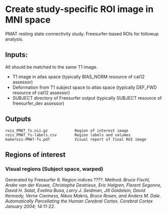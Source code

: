 # Create study-specific ROI image in MNI space

PMAT resting state connectivity study. Freesurfer-based ROIs for followup analysis.


## Inputs:

All should be matched to the same T1 image.

- T1 image in atlas space (typically BIAS_NORM resource of cat12 assessor)
- Deformation from T1 subject space to atlas space (typically DEF_FWD resource of cat12 assessor)
- SUBJECT directory of Freesurfer output (typically SUBJECT resource of freesurfer_dev assessor)


## Outputs

    rois_PMAT_fs.nii.gz            Region of interest image
    rois_PMAT_fs-labels.csv        Region labels and volumes
	makerois-PMAT-fs.pdf           Visual report of final ROI image


## Regions of interest

### Visual regions (Subject space, warped)

Generated by Freesurfer 6. Region indices ????. Method: _Bruce Fischl, Andre van der Kouwe, Christophe Destrieux, Eric Halgren, Florent Segonne, David H. Salat, Evelina Busa, Larry J. Seidman, Jill Goldstein, David Kennedy, Verne Caviness, Nikos Makris, Bruce Rosen, and Anders M. Dale. Automatically Parcellating the Human Cerebral Cortex. Cerebral Cortex January 2004; 14:11-22._

